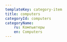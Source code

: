 ```yaml
---
templateKey: category-item
title: computers
categoryId: computers
categoryName:
    ru: Компьютеры
    en: Computers
---
```

